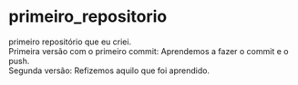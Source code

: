 # primeiro_repositorio
 primeiro repositório que eu criei.
 <br>
 Primeira versão com o primeiro commit:
 Aprendemos a fazer o commit e o push.
 <br>
 Segunda versão: 
 Refizemos aquilo que foi aprendido.